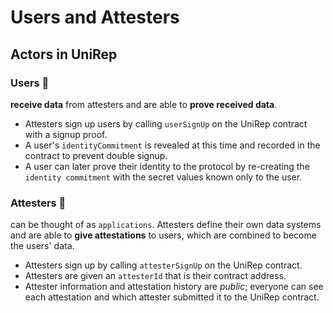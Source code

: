# Users and Attesters

## Actors in UniRep

### Users 👤
**receive data** from attesters and are able to **prove received data**.

* Attesters sign up users by calling `userSignUp` on the UniRep contract with a signup proof.
* A user's `identityCommitment` is revealed at this time and recorded in the contract to prevent double signup.
* A user can later prove their identity to the protocol by re-creating the `identity commitment` with the secret values known only to the user.

### Attesters 👑
can be thought of as `applications`. Attesters define their own data systems and are able to **give attestations** to users, which are combined to become the users' data.

* Attesters sign up by calling `attesterSignUp` on the UniRep contract.
* Attesters are given an `attesterId` that is their contract address.
* Attester information and attestation history are _public_; everyone can see each attestation and which attester submitted it to the UniRep contract.
